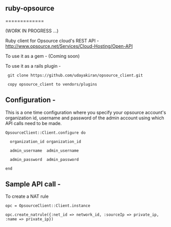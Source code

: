 ## ruby-opsource
=============

(WORK IN PROGRESS ...)

Ruby client for Opsource cloud's REST API - http://www.opsource.net/Services/Cloud-Hosting/Open-API

To use it as a gem - (Coming soon)

To use it as a rails plugin -

     git clone https://github.com/udayakiran/opsource_client.git

     copy opsource_client to vendors/plugins

## Configuration -

This is a one time configuration where you specify your opsource account's organization id,
username and password of the admin account using which API calls need to be made.

    OpsourceClient::Client.configure do

      organization_id organization_id
  
      admin_username  admin_username
  
      admin_password  admin_password
  
    end

## Sample API call -

To create a NAT rule

    opc = OpsourceClient::Client.instance

    opc.create_natrule({:net_id => network_id, :sourceIp => private_ip, :name => private_ip})


